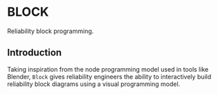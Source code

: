 # BLOCK

Reliability block programming.

## Introduction

Taking inspiration from the node programming model used in tools 
like Blender, `Block` gives reliability engineers the ability to 
interactively build reliability block diagrams using a visual 
programming model.

